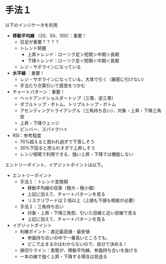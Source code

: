 # 手法１

以下のインジケータを利用

- **移動平均線** （20、50、100）：重要！
  - 日足が重要？？？？
  - トレンド把握
    - 上昇トレンド：ローソク足＞短期＞中期＞長期
    - 下降トレンド：ローソク足＜短期＜中期＜長期
  - レジ・サポラインになっている
- **水平線** ：重要！
  - レジ・サポラインになっている、大体で引く（厳密に引けない）
  - 手当たり次第引いて感覚をつかむ
- チャートパターン：重要！
  - ヘッドアンドショルダートップ（三尊、逆三尊）
  - ダブルトップ・ボトム、トリプルトップ・ボトム
  - アセンディングトライアングル（三角持ち合い）、対象・上昇・下降三角型
  - 上昇・下降ウェッジ
  - ピンバー、スパイクハイ
- RSI：参考程度
  - 70%超えると買われ過ぎで下落しそう
  - 30%下回ると売られすぎで上昇しそう
  - レンジ相場で利用できる、強い上昇・下降では機能しない

エントリーポイント、イグジットポイントは以下。

- エントリーポイント
  - 手法１：トレンド変換期
    - 移動平均線の収束（極大・極小値）
    - 上記に加えて、チャートパターンを見る
    - リスクリワードは 2 倍以上（上値も下値も根拠が必要）
  - 手法２：三角持ち合い
    - 対象・上昇・下降三角型、引いた目線と近い目線で見る
    - 上記に加えて、チャートパターンを見る
- イグジットポイント
  - 利確ポイント：直近最高値・最安値
    - 参画持ち合いの中で一番高いところでも、
    - どこで止まるかはわからないので、自分で決める！
  - 損切りライン：実態が、移動平均線、参画持ち合いを抜ける
  - 一本の線で強く上昇・下降する場合は見送る